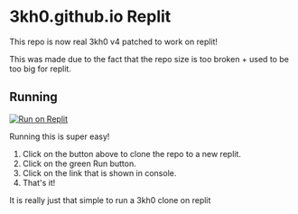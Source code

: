 # 3kh0.github.io Replit

This repo is now real 3kh0 v4 patched to work on replit!

This was made due to the fact that the repo size is too broken + used to be too big for replit.

## Running

[![Run on Replit](https://binbashbanana.github.io/deploy-buttons/buttons/remade/replit.svg)](https://replit.com/github/idek29879890/3kh0.github.io-replit)

Running this is super easy!

1. Click on the button above to clone the repo to a new replit.
2. Click on the green Run button.
3. Click on the link that is shown in console.
4. That's it!

It is really just that simple to run a 3kh0 clone on replit
